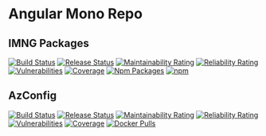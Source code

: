 # Angular Mono Repo

## IMNG Packages

[![Build Status](<https://ikemtz.visualstudio.com/Devops/_apis/build/status/IMNG%20Libs/IMNG%20Libs%20(master)?branchName=master>)](https://ikemtz.visualstudio.com/Devops/_build/latest?definitionId=27&branchName=master)
[![Release Status](https://ikemtz.vsrm.visualstudio.com/_apis/public/Release/badge/9abb8a0b-71e1-4090-b59c-46edc077875f/5/5)](https://ikemtz.visualstudio.com/Devops/_release?view=all&_a=releases&definitionId=5)
[![Maintainability Rating](https://sonarcloud.io/api/project_badges/measure?project=IMNG-Libs&metric=sqale_rating)](https://sonarcloud.io/dashboard?id=IMNG-Libs) [![Reliability Rating](https://sonarcloud.io/api/project_badges/measure?project=IMNG-Libs&metric=reliability_rating)](https://sonarcloud.io/dashboard?id=IMNG-Libs)
[![Vulnerabilities](https://sonarcloud.io/api/project_badges/measure?project=IMNG-Libs&metric=vulnerabilities)](https://sonarcloud.io/dashboard?id=IMNG-Libs)
[![Coverage](https://sonarcloud.io/api/project_badges/measure?project=IMNG-Libs&metric=coverage)](https://sonarcloud.io/dashboard?id=IMNG-Libs)
[![Npm Packages](https://img.shields.io/npm/v/imng-kendo-grid.svg)](npmjs.com/~ikemtz)
[![npm](https://img.shields.io/npm/dt/imng-kendo-grid)](npmjs.com/~ikemtz)

## AzConfig

[![Build Status](<https://ikemtz.visualstudio.com/Devops/_apis/build/status/AZ%20Config/AZ%20Config%20(master)?branchName=master>)](https://ikemtz.visualstudio.com/Devops/_build/latest?definitionId=29&branchName=master)
[![Release Status](https://ikemtz.vsrm.visualstudio.com/_apis/public/Release/badge/9abb8a0b-71e1-4090-b59c-46edc077875f/7/7)](https://ikemtz.visualstudio.com/Devops/_release?view=all&_a=releases&definitionId=7)
[![Maintainability Rating](https://sonarcloud.io/api/project_badges/measure?project=AzConfig&metric=sqale_rating)](https://sonarcloud.io/dashboard?id=AzConfig)
[![Reliability Rating](https://sonarcloud.io/api/project_badges/measure?project=AzConfig&metric=reliability_rating)](https://sonarcloud.io/dashboard?id=AzConfig)
[![Vulnerabilities](https://sonarcloud.io/api/project_badges/measure?project=AzConfig&metric=vulnerabilities)](https://sonarcloud.io/dashboard?id=AzConfig)
[![Coverage](https://sonarcloud.io/api/project_badges/measure?project=AzConfig&metric=coverage)](https://sonarcloud.io/dashboard?id=AzConfig)
[![Docker Pulls](https://img.shields.io/docker/pulls/ikemtz/azconfig)](https://hub.docker.com/repository/docker/ikemtz/azconfig)
